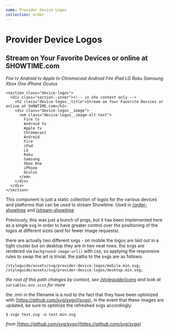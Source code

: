 ```yaml
--- 
name: Provider Device Logos
collection: order
---
```


# Provider Device Logos

<section class="device-logos">
  <h2 class="device-logos__title">Stream on Your Favorite Devices or online at SHOWTIME.com</h2>
  <div class="device-logos__image"><em class="device-logos__image-alt-text">
    Fire tv 
    Android tv
    Apple tv 
    Chromecast
    Android
    Fire
    iPad
    LG 
    Roku
    Samsung
    Xbox One
    iPhone
    Oculus
  </em> 
  </div>
</section>

```
<section class="device-logos">
  <div class="section--inner"><!-- in sho context only -->
    <h2 class="device-logos__title">Stream on Your Favorite Devices or online at SHOWTIME.com</h2>
    <div class="device-logos__image">
      <em class="device-logos__image-alt-text">
        Fire tv 
        Android tv
        Apple tv 
        Chromecast
        Android
        Fire
        iPad
        LG 
        Roku
        Samsung
        Xbox One
        iPhone
        Oculus
      </em> 
    </div>
  </div>
</section>
```

This component is just a static collection of logos for the various devices and platforms that can be used to stream Showtime. Used in [/order-showtime](order-showtime) and [/stream-showtime](stream-showtime)

Previously, this was just a bunch of pngs, but it has been implemented here as a single svg in order to have greater control over the positioning of the logos at different sizes (and for fewer image requests).

there are actually two different svgs - on mobile the logos are laid out in a tight cluster but on desktop they are in two neat rows. the svgs are rendered via `background-image:url()` with css, so applying the responsive rules to swap the art is trivial. the paths to the svgs are as follows:


```
/styleguide/assets/svg/provider-device-logos/mobile.min.svg;
/styleguide/assets/svg/provider-device-logos/desktop.min.svg;
```

_the root of this path changes by context, see [/styleguide/icons](icons) and look at `variables.env.scss` for more_

the .min in the filename is a nod to the fact that they have been optimized with [https://github.com/svg/svgo](svgo), in the event that these images are updated, be sure to optimize the refreshed svgs accordingly:

```
$ svgo test.svg -o test.min.svg
```
_from [https://github.com/svg/svgo](https://github.com/svg/svgo)_



